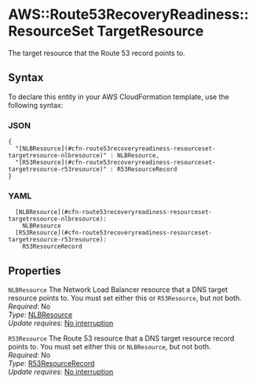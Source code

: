 # AWS::Route53RecoveryReadiness::ResourceSet TargetResource<a name="aws-properties-route53recoveryreadiness-resourceset-targetresource"></a>

The target resource that the Route 53 record points to\.

## Syntax<a name="aws-properties-route53recoveryreadiness-resourceset-targetresource-syntax"></a>

To declare this entity in your AWS CloudFormation template, use the following syntax:

### JSON<a name="aws-properties-route53recoveryreadiness-resourceset-targetresource-syntax.json"></a>

```
{
  "[NLBResource](#cfn-route53recoveryreadiness-resourceset-targetresource-nlbresource)" : NLBResource,
  "[R53Resource](#cfn-route53recoveryreadiness-resourceset-targetresource-r53resource)" : R53ResourceRecord
}
```

### YAML<a name="aws-properties-route53recoveryreadiness-resourceset-targetresource-syntax.yaml"></a>

```
  [NLBResource](#cfn-route53recoveryreadiness-resourceset-targetresource-nlbresource): 
    NLBResource
  [R53Resource](#cfn-route53recoveryreadiness-resourceset-targetresource-r53resource): 
    R53ResourceRecord
```

## Properties<a name="aws-properties-route53recoveryreadiness-resourceset-targetresource-properties"></a>

`NLBResource`  <a name="cfn-route53recoveryreadiness-resourceset-targetresource-nlbresource"></a>
The Network Load Balancer resource that a DNS target resource points to\. You must set either this or `R53Resource`, but not both\.  
*Required*: No  
*Type*: [NLBResource](aws-properties-route53recoveryreadiness-resourceset-nlbresource.md)  
*Update requires*: [No interruption](https://docs.aws.amazon.com/AWSCloudFormation/latest/UserGuide/using-cfn-updating-stacks-update-behaviors.html#update-no-interrupt)

`R53Resource`  <a name="cfn-route53recoveryreadiness-resourceset-targetresource-r53resource"></a>
The Route 53 resource that a DNS target resource record points to\. You must set either this or `NLBResource`, but not both\.  
*Required*: No  
*Type*: [R53ResourceRecord](aws-properties-route53recoveryreadiness-resourceset-r53resourcerecord.md)  
*Update requires*: [No interruption](https://docs.aws.amazon.com/AWSCloudFormation/latest/UserGuide/using-cfn-updating-stacks-update-behaviors.html#update-no-interrupt)